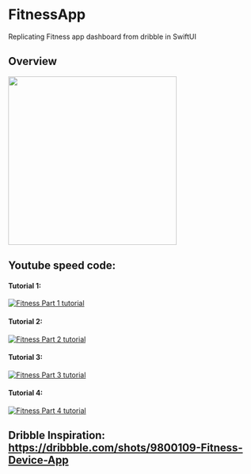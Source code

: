 # FitnessApp

Replicating Fitness app dashboard from dribble in SwiftUI

## Overview

<p float="left">
<img src="https://github.com/kazimunshimun/FitnessApp/raw/master/fitness.gif" width="340">
</p>

## Youtube speed code:

#### Tutorial 1:
[![Fitness Part 1 tutorial](http://img.youtube.com/vi/U4_9r15t4yE/0.jpg)](https://youtu.be/U4_9r15t4yE)

#### Tutorial 2:
[![Fitness Part 2 tutorial](http://img.youtube.com/vi/HD0gA8p3Zfc/0.jpg)](https://youtu.be/HD0gA8p3Zfc)

#### Tutorial 3:
[![Fitness Part 3 tutorial](http://img.youtube.com/vi/THYlvU3Zx8w/0.jpg)](https://youtu.be/THYlvU3Zx8w)

#### Tutorial 4:
[![Fitness Part 4 tutorial](http://img.youtube.com/vi/laca0Guk2GI/0.jpg)](https://youtu.be/laca0Guk2GI)

## Dribble Inspiration: https://dribbble.com/shots/9800109-Fitness-Device-App
